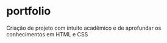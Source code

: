 # portfolio
Criação de projeto com intuito acadêmico e de aprofundar os conhecimentos em HTML e CSS
